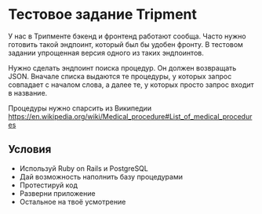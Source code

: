 # Тестовое задание Tripment
У нас в Трипменте бэкенд и фронтенд работают сообща. Часто нужно готовить такой эндпоинт, который был бы удобен фронту. В тестовом задании упрощенная версия одного из таких эндпоинтов.

Нужно сделать эндпоинт поиска процедур. Он должен возвращать JSON. Вначале списка выдаются те процедуры, у которых запрос совпадает с началом слова, а далее те, у которых просто запрос входит в название.

Процедуры нужно спарсить из Википедии  
https://en.wikipedia.org/wiki/Medical_procedure#List_of_medical_procedures

## Условия

- Используй Ruby on Rails и PostgreSQL
- Дай возможность наполнить базу процедурами
- Протестируй код
- Разверни приложение
- Остальное на твоё усмотрение
